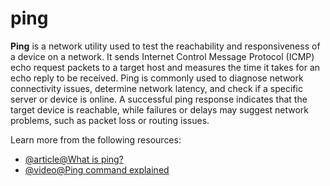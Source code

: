 # ping

**Ping** is a network utility used to test the reachability and responsiveness of a device on a network. It sends Internet Control Message Protocol (ICMP) echo request packets to a target host and measures the time it takes for an echo reply to be received. Ping is commonly used to diagnose network connectivity issues, determine network latency, and check if a specific server or device is online. A successful ping response indicates that the target device is reachable, while failures or delays may suggest network problems, such as packet loss or routing issues.

Learn more from the following resources:

- [@article@What is ping?](https://www.solarwinds.com/resources/it-glossary/ping)
- [@video@Ping command explained](https://www.youtube.com/watch?v=7sv5pL-XgSg)
